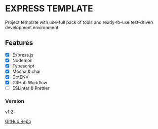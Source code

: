 # EXPRESS TEMPLATE
Project template with use-full pack of tools and ready-to-use test-driven development environment

## Features
- [x] Express.js
- [x] Nodemon
- [x] Typescript
- [x] Mocha & chai
- [x] DotENV
- [x] GitHub Workflow
- [ ] ESLinter & Prettier

### Version
v1.2

[GitHub Repo](https://github.com/MateoDi9z/express-template)
